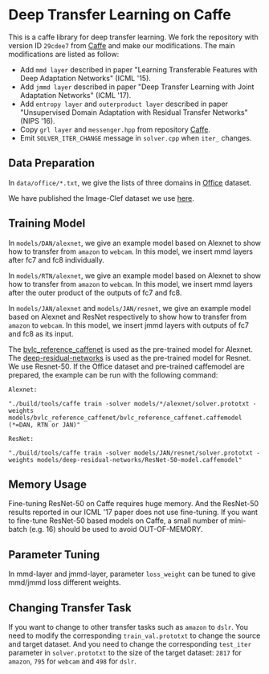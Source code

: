 # Deep Transfer Learning on Caffe

This is a caffe library for deep transfer learning. We fork the repository with version ID `29cdee7` from [Caffe](https://github.com/BVLC/caffe) and make our modifications. The main modifications are listed as follow:

- Add `mmd layer` described in paper "Learning Transferable Features with Deep Adaptation Networks" (ICML '15).
- Add `jmmd layer` described in paper "Deep Transfer Learning with Joint Adaptation Networks" (ICML '17).
- Add `entropy layer` and `outerproduct layer` described in paper "Unsupervised Domain Adaptation with Residual Transfer Networks" (NIPS '16).
- Copy `grl layer` and `messenger.hpp` from repository [Caffe](https://github.com/ddtm/caffe/tree/grl).
- Emit `SOLVER_ITER_CHANGE` message in `solver.cpp` when `iter_` changes.

Data Preparation
---------------
In `data/office/*.txt`, we give the lists of three domains in [Office](https://cs.stanford.edu/~jhoffman/domainadapt/#datasets_code) dataset.

We have published the Image-Clef dataset we use [here](https://drive.google.com/file/d/0B9kJH0-rJ2uRS3JILThaQXJhQlk/view?usp=sharing).

Training Model
---------------

In `models/DAN/alexnet`, we give an example model based on Alexnet to show how to transfer from `amazon` to `webcam`. In this model, we insert mmd layers after fc7 and fc8 individually.


In `models/RTN/alexnet`, we give an example model based on Alexnet to show how to transfer from `amazon` to `webcam`. In this model, we insert mmd layers after the outer product of the outputs of fc7 and fc8.

In `models/JAN/alexnet` and `models/JAN/resnet`, we give an example model based on Alexnet and ResNet respectively to show how to transfer from `amazon` to `webcam`. In this model, we insert jmmd layers with outputs of fc7 and fc8 as its input.

The [bvlc\_reference\_caffenet](http://dl.caffe.berkeleyvision.org/bvlc_reference_caffenet.caffemodel) is used as the pre-trained model for Alexnet. The [deep-residual-networks](https://github.com/KaimingHe/deep-residual-networks) is used as the pre-trained model for Resnet. We use Resnet-50. If the Office dataset and pre-trained caffemodel are prepared, the example can be run with the following command:
```
Alexnet:

"./build/tools/caffe train -solver models/*/alexnet/solver.prototxt -weights models/bvlc_reference_caffenet/bvlc_reference_caffenet.caffemodel (*=DAN, RTN or JAN)"
```
```
ResNet:

"./build/tools/caffe train -solver models/JAN/resnet/solver.prototxt -weights models/deep-residual-networks/ResNet-50-model.caffemodel"
```

Memory Usage
---------------
Fine-tuning ResNet-50 on Caffe requires huge memory. And the ResNet-50 results reported in our ICML '17 paper does not use fine-tuning. If you want to fine-tune ResNet-50 based models on Caffe, a small number of mini-batch (e.g. 16) should be used to avoid OUT-OF-MEMORY.

Parameter Tuning
---------------
In mmd-layer and jmmd-layer, parameter `loss_weight` can be tuned to give mmd/jmmd loss different weights.

Changing Transfer Task
---------------
If you want to change to other transfer tasks such as `amazon` to `dslr`. You need to modify the corresponding `train_val.prototxt` to change the source and target dataset. And you need to change the corresponding `test_iter` parameter in `solver.prototxt` to the size of the target dataset: `2817` for `amazon`, `795` for `webcam` and `498` for `dslr`. 
